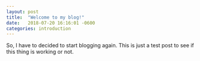 ```yaml
---
layout: post
title:  "Welcome to my blog!"
date:   2018-07-20 16:16:01 -0600
categories: introduction
---
```



So, I have to decided to start blogging again. This is just a test post to see if this thing is working or not.
